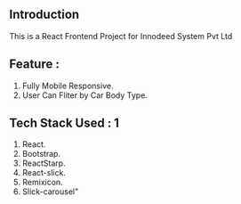 ## Introduction 
  This is a React Frontend Project for Innodeed System Pvt Ltd
## Feature :
 1. Fully Mobile Responsive.
 2. User Can Fliter by Car Body Type.
## Tech Stack Used : 1
1. React.
2. Bootstrap.
3. ReactStarp.
4. React-slick.
5. Remixicon.
6. Slick-carousel"